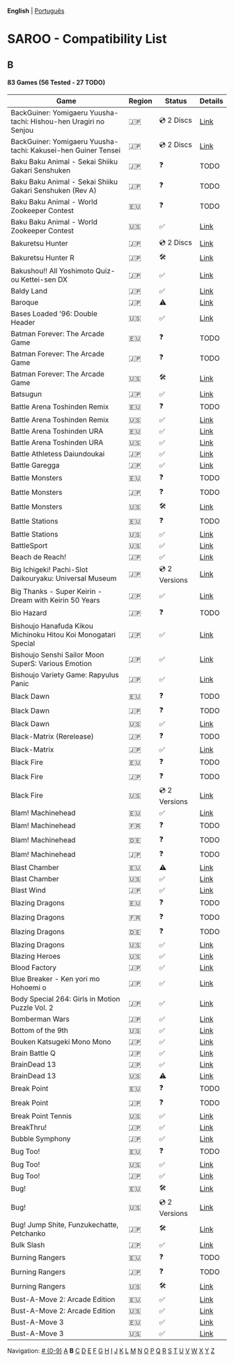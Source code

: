**English** | [Português](../pt-br/B.md)

# SAROO - Compatibility List

## B

#### 83 Games (56 Tested - 27 TODO)

<!-- TODO only games -->

| Game                                                             | Region | Status              | Details                                                         |
| ---------------------------------------------------------------- | ------ | ------------------- | --------------------------------------------------------------- |
| BackGuiner: Yomigaeru Yuusha-tachi: Hishou-hen Uragiri no Senjou | :jp:   | :cd: 2 Discs        | [Link](../../../Regions/Retails/Japan/T-19907G/01/README.md)    |
| BackGuiner: Yomigaeru Yuusha-tachi: Kakusei-hen Guiner Tensei    | :jp:   | :cd: 2 Discs        | [Link](../../../Regions/Retails/Japan/T-19906G/01/README.md)    |
| Baku Baku Animal - Sekai Shiiku Gakari Senshuken                 | :jp:   | :question:          | TODO                                                            |
| Baku Baku Animal - Sekai Shiiku Gakari Senshuken (Rev A)         | :jp:   | :question:          | TODO                                                            |
| Baku Baku Animal - World Zookeeper Contest                       | :eu:   | :question:          | TODO                                                            |
| Baku Baku Animal - World Zookeeper Contest                       | :us:   | :white_check_mark:  | [Link](../../../Regions/Retails/USA/MK-81501/01/README.md)      |
| Bakuretsu Hunter                                                 | :jp:   | :cd: 2 Discs        | [Link](../../../Regions/Retails/Japan/T-22402G/01/README.md)    |
| Bakuretsu Hunter R                                               | :jp:   | :hammer_and_wrench: | [Link](../../../Regions/Retails/Japan/T-24903G/01/README.md)    |
| Bakushou!! All Yoshimoto Quiz-ou Kettei-sen DX                   | :jp:   | :white_check_mark:  | [Link](../../../Regions/Retails/Japan/T-20001G/01/README.md)    |
| Baldy Land                                                       | :jp:   | :white_check_mark:  | [Link](../../../Regions/Retails/Japan/T-20608G/01/README.md)    |
| Baroque                                                          | :jp:   | :warning:           | [Link](../../../Regions/Retails/Japan/T-33901G/01/README.md)    |
| Bases Loaded '96: Double Header                                  | :us:   | :white_check_mark:  | [Link](../../../Regions/Retails/USA/T-5703H/01/README.md)       |
| Batman Forever: The Arcade Game                                  | :eu:   | :question:          | TODO                                                            |
| Batman Forever: The Arcade Game                                  | :jp:   | :question:          | TODO                                                            |
| Batman Forever: The Arcade Game                                  | :us:   | :hammer_and_wrench: | [Link](../../../Regions/Retails/USA/T-8140H/01/README.md)       |
| Batsugun                                                         | :jp:   | :white_check_mark:  | [Link](../../../Regions/Retails/Japan/T-1248G/01/README.md)     |
| Battle Arena Toshinden Remix                                     | :eu:   | :question:          | TODO                                                            |
| Battle Arena Toshinden Remix                                     | :us:   | :white_check_mark:  | [Link](../../../Regions/Retails/USA/MK-81029/01/README.md)      |
| Battle Arena Toshinden URA                                       | :eu:   | :white_check_mark:  | [Link](../../../Regions/Retails/Europe/MK-81054/01/README.md)   |
| Battle Arena Toshinden URA                                       | :us:   | :white_check_mark:  | [Link](../../../Regions/Retails/USA/MK-81054/01/README.md)      |
| Battle Athletess Daiundoukai                                     | :jp:   | :white_check_mark:  | [Link](../../../Regions/Retails/Japan/T-24601G/01/README.md)    |
| Battle Garegga                                                   | :jp:   | :white_check_mark:  | [Link](../../../Regions/Retails/Japan/T-10627G/01/README.md)    |
| Battle Monsters                                                  | :eu:   | :question:          | TODO                                                            |
| Battle Monsters                                                  | :jp:   | :question:          | TODO                                                            |
| Battle Monsters                                                  | :us:   | :hammer_and_wrench: | [Link](../../../Regions/Retails/USA/T-8137H/01/README.md)       |
| Battle Stations                                                  | :eu:   | :question:          | TODO                                                            |
| Battle Stations                                                  | :us:   | :white_check_mark:  | [Link](../../../Regions/Retails/USA/T-5021H/01/README.md)       |
| BattleSport                                                      | :us:   | :white_check_mark:  | [Link](../../../Regions/Retails/USA/T-8149H/01/README.md)       |
| Beach de Reach!                                                  | :jp:   | :white_check_mark:  | [Link](../../../Regions/Retails/Japan/T-29004G/01/README.md)    |
| Big Ichigeki! Pachi-Slot Daikouryaku: Universal Museum           | :jp:   | :cd: 2 Versions     | [Link](../../../Regions/Retails/Japan/T-16704G/01/README.md)    |
| Big Thanks - Super Keirin - Dream with Keirin 50 Years           | :jp:   | :white_check_mark:  | [Link](../../../Regions/Retails/Japan/6106987/01/README.md)     |
| Bio Hazard                                                       | :jp:   | :question:          | TODO                                                            |
| Bishoujo Hanafuda Kikou Michinoku Hitou Koi Monogatari Special   | :jp:   | :white_check_mark:  | [Link](../../../Regions/Retails/Japan/T-36701G/01/README.md)    |
| Bishoujo Senshi Sailor Moon SuperS: Various Emotion              | :jp:   | :white_check_mark:  | [Link](../../../Regions/Retails/Japan/T-15701G/01/README.md)    |
| Bishoujo Variety Game: Rapyulus Panic                            | :jp:   | :white_check_mark:  | [Link](../../../Regions/Retails/Japan/T-21503G/01/README.md)    |
| Black Dawn                                                       | :eu:   | :question:          | TODO                                                            |
| Black Dawn                                                       | :jp:   | :question:          | TODO                                                            |
| Black Dawn                                                       | :us:   | :white_check_mark:  | [Link](../../../Regions/Retails/USA/T-7027H/01/README.md)       |
| Black-Matrix (Rerelease)                                         | :jp:   | :question:          | TODO                                                            |
| Black-Matrix                                                     | :jp:   | :white_check_mark:  | [Link](../../../Regions/Retails/Japan/T-20113G/01/README.md)    |
| Black Fire                                                       | :eu:   | :question:          | TODO                                                            |
| Black Fire                                                       | :jp:   | :question:          | TODO                                                            |
| Black Fire                                                       | :us:   | :cd: 2 Versions     | [Link](../../../Regions/Retails/USA/MK-81003/01/README.md)      |
| Blam! Machinehead                                                | :eu:   | :white_check_mark:  | [Link](../../../Regions/Retails/Europe/T-11505H50/01/README.md) |
| Blam! Machinehead                                                | :fr:   | :question:          | TODO                                                            |
| Blam! Machinehead                                                | :de:   | :question:          | TODO                                                            |
| Blam! Machinehead                                                | :jp:   | :question:          | TODO                                                            |
| Blast Chamber                                                    | :eu:   | :warning:           | [Link](../../../Regions/Retails/Europe/T-13003H50/01/README.md) |
| Blast Chamber                                                    | :us:   | :white_check_mark:  | [Link](../../../Regions/Retails/USA/T-13003H/01/README.md)      |
| Blast Wind                                                       | :jp:   | :white_check_mark:  | [Link](../../../Regions/Retails/Japan/T-1810G/01/README.md)     |
| Blazing Dragons                                                  | :eu:   | :question:          | TODO                                                            |
| Blazing Dragons                                                  | :fr:   | :question:          | TODO                                                            |
| Blazing Dragons                                                  | :de:   | :question:          | TODO                                                            |
| Blazing Dragons                                                  | :us:   | :white_check_mark:  | [Link](../../../Regions/Retails/USA/T-15907H/01/README.md)      |
| Blazing Heroes                                                   | :us:   | :white_check_mark:  | [Link](../../../Regions/Retails/USA/MK-81303/01/README.md)      |
| Blood Factory                                                    | :jp:   | :white_check_mark:  | [Link](../../../Regions/Retails/Japan/T-12504G/01/README.md)    |
| Blue Breaker - Ken yori mo Hohoemi o                             | :jp:   | :white_check_mark:  | [Link](../../../Regions/Retails/Japan/T-4315G/01/README.md)     |
| Body Special 264: Girls in Motion Puzzle Vol. 2                  | :jp:   | :white_check_mark:  | [Link](../../../Regions/Retails/Japan/T-21003G/01/README.md)    |
| Bomberman Wars                                                   | :jp:   | :white_check_mark:  | [Link](../../../Regions/Retails/Japan/T-14320G/01/README.md)    |
| Bottom of the 9th                                                | :us:   | :white_check_mark:  | [Link](../../../Regions/Retails/USA/T-9505H/01/README.md)       |
| Bouken Katsugeki Mono Mono                                       | :jp:   | :white_check_mark:  | [Link](../../../Regions/Retails/Japan/T-21508G/01/README.md)    |
| Brain Battle Q                                                   | :jp:   | :white_check_mark:  | [Link](../../../Regions/Retails/Japan/T-25701G/01/README.md)    |
| BrainDead 13                                                     | :jp:   | :white_check_mark:  | [Link](../../../Regions/Retails/Japan/T-7305G/01/README.md)     |
| BrainDead 13                                                     | :us:   | :warning:           | [Link](../../../Regions/Retails/USA/T-12103H/01/README.md)      |
| Break Point                                                      | :eu:   | :question:          | TODO                                                            |
| Break Point                                                      | :jp:   | :question:          | TODO                                                            |
| Break Point Tennis                                               | :us:   | :white_check_mark:  | [Link](../../../Regions/Retails/USA/T-8145H/01/README.md)       |
| BreakThru!                                                       | :jp:   | :white_check_mark:  | [Link](../../../Regions/Retails/Japan/T-21501G/01/README.md)    |
| Bubble Symphony                                                  | :jp:   | :white_check_mark:  | [Link](../../../Regions/Retails/Japan/T-19905G/01/README.md)    |
| Bug Too!                                                         | :eu:   | :question:          | TODO                                                            |
| Bug Too!                                                         | :us:   | :white_check_mark:  | [Link](../../../Regions/Retails/USA/MK-81040/01/README.md)      |
| Bug Too!                                                         | :jp:   | :white_check_mark:  | [Link](../../../Regions/Retails/Japan/GS-9128/01/README.md)     |
| Bug!                                                             | :eu:   | :hammer_and_wrench: | [Link](../../../Regions/Retails/Europe/MK-81004/01/README.md)   |
| Bug!                                                             | :us:   | :cd: 2 Versions     | [Link](../../../Regions/Retails/USA/GM-81004/01/README.md)      |
| Bug! Jump Shite, Funzukechatte, Petchanko                        | :jp:   | :hammer_and_wrench: | [Link](../../../Regions/Retails/Japan/GS-9063/01/README.md)     |
| Bulk Slash                                                       | :jp:   | :white_check_mark:  | [Link](../../../Regions/Retails/Japan/T-14310G/01/README.md)    |
| Burning Rangers                                                  | :eu:   | :question:          | TODO                                                            |
| Burning Rangers                                                  | :jp:   | :question:          | TODO                                                            |
| Burning Rangers                                                  | :us:   | :hammer_and_wrench: | [Link](../../../Regions/Retails/USA/MK-81803/01/README.md)      |
| Bust-A-Move 2: Arcade Edition                                    | :eu:   | :white_check_mark:  | [Link](../../../Regions/Retails/Europe/T-8132H-50/01/README.md) |
| Bust-A-Move 2: Arcade Edition                                    | :us:   | :white_check_mark:  | [Link](../../../Regions/Retails/USA/T-8132H/01/README.md)       |
| Bust-A-Move 3                                                    | :eu:   | :white_check_mark:  | [Link](../../../Regions/Retails/Europe/T-8155H-50/01/README.md) |
| Bust-A-Move 3                                                    | :us:   | :white_check_mark:  | [Link](../../../Regions/Retails/USA/T-31103H/01/README.md)      |

Navigation:
[# (0-9)](./09.md) [A](./A.md) **B** [C](./C.md) [D](./D.md) [E](./E.md) [F](./F.md) [G](./G.md) [H](./H.md) [I](./I.md) [J](./J.md) [K](./K.md) [L](./L.md) [M](./M.md) [N](./N.md) [O](./O.md) [P](./P.md) [Q](./Q.md) [R](./R.md) [S](./S.md) [T](./T.md) [U](./U.md) [V](./V.md) [W](./W.md) [X](./X.md) [Y](./Y.md) [Z](./Z.md)
